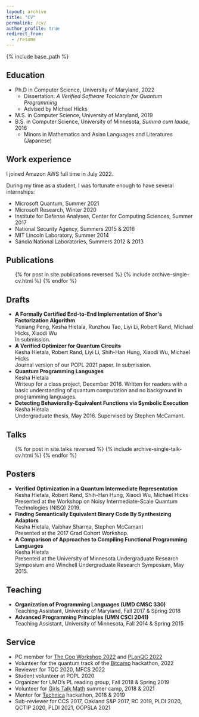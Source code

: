 ```yaml
---
layout: archive
title: "CV"
permalink: /cv/
author_profile: true
redirect_from:
  - /resume
---
```


{% include base_path %}

## Education
* Ph.D in Computer Science, University of Maryland, 2022
  * Dissertation: *A Verified Software Toolchain for Quantum Programming* <a href="../files/drafts/khieta-dissertation.pdf"><i class="fas fa-fw fa-file-pdf zoom" aria-hidden="true"></i></a>
  * Advised by Michael Hicks
* M.S. in Computer Science, University of Maryland, 2019
* B.S. in Computer Science, University of Minnesota, *Summa cum laude*, 2016
  * Minors in Mathematics and Asian Languages and Literatures (Japanese)

##  Work experience
I joined Amazon AWS full time in July 2022. 

During my time as a student, I was fortunate enough to have several internships:
* Microsoft Quantum, Summer 2021
* Microsoft Research, Winter 2020
* Institute for Defense Analyses, Center for Computing Sciences, Summer 2017
* National Security Agency, Summers 2015 & 2016
* MIT Lincoln Laboratory, Summer 2014
* Sandia National Laboratories, Summers 2012 & 2013

## Publications
  <ul>{% for post in site.publications reversed %}
    {% include archive-single-cv.html %}
  {% endfor %}</ul>
  
## Drafts
* **A Formally Certified End-to-End Implementation of Shor's Factorization Algorithm** <a href="https://arxiv.org/abs/2204.07112"><i class="fas fa-fw fa-link zoom" aria-hidden="true"></i></a>  
  Yuxiang Peng, Kesha Hietala, Runzhou Tao, Liyi Li, Robert Rand, Michael Hicks, Xiaodi Wu  
  In submission.
* **A Verified Optimizer for Quantum Circuits** <a href="../files/drafts/voqc-journal-draft.pdf"><i class="fas fa-fw fa-file-pdf zoom" aria-hidden="true"></i></a>  
  Kesha Hietala, Robert Rand, Liyi Li, Shih-Han Hung, Xiaodi Wu, Michael Hicks  
  Journal version of our POPL 2021 paper. In submission.
* **Quantum Programming Languages** <a href="../files/drafts/quantum-pl-survey.pdf"><i class="fas fa-fw fa-file-pdf zoom" aria-hidden="true"></i></a>  
  Kesha Hietala  
  Writeup for a class project, December 2016. Written for readers with a basic understanding of quantum computation and no background in programming languages.
* **Detecting Behaviorally-Equivalent Functions via Symbolic Execution** <a href="../files/drafts/khieta-undergrad-thesis.pdf"><i class="fas fa-fw fa-file-pdf zoom" aria-hidden="true"></i></a>  
  Kesha Hietala  
  Undergraduate thesis, May 2016. Supervised by Stephen McCamant.
  
## Talks
  <ul>{% for post in site.talks reversed %}
    {% include archive-single-talk-cv.html %}
  {% endfor %}</ul>
  
## Posters
* **Verified Optimization in a Quantum Intermediate Representation** <a href="../files/posters/sqir-nisq19.pdf"><i class="fas fa-fw fa-file-pdf zoom" aria-hidden="true"></i></a>  
  Kesha Hietala, Robert Rand, Shih-Han Hung, Xiaodi Wu, Michael Hicks  
  Presented at the Workshop on Noisy Intermediate-Scale Quantum Technologies (NISQ) 2019.
* **Finding Semantically Equivalent Binary Code By Synthesizing Adaptors** <a href="../files/posters/adaptor-synth-poster.pdf"><i class="fas fa-fw fa-file-pdf zoom" aria-hidden="true"></i></a>  
  Kesha Hietala, Vaibhav Sharma, Stephen McCamant  
  Presented at the 2017 Grad Cohort Workshop.
* **A Comparison of Approaches to Compiling Functional Programming Languages** <a href="../files/posters/compiling-functional-languages-poster.pdf"><i class="fas fa-fw fa-file-pdf zoom" aria-hidden="true"></i></a>  
  Kesha Hietala  
  Presented at the University of Minnesota Undergraduate Research Symposium and Winchell Undergraduate Research Symposium, May 2015.

## Teaching
* **Organization of Programming Languages (UMD CMSC 330)**  
Teaching Assistant, University of Maryland, Fall 2017 & Spring 2018
* **Advanced Programming Principles (UMN CSCI 2041)**  
Teaching Assistant, University of Minnesota, Fall 2014 & Spring 2015

## Service
* PC member for [The Coq Workshop 2022](https://coq-workshop.gitlab.io/2022/) and [PLanQC 2022](https://icfp22.sigplan.org/home/planqc-2022)
* Volunteer for the quantum track of the [Bitcamp](https://bit.camp/) hackathon, 2022
* Reviewer for TQC 2020, MFCS 2022
* Student volunteer at POPL 2020
* Organizer for UMD’s PL reading group, Fall 2018 & Spring 2019
* Volunteer for [Girls Talk Math](http://gtm.math.umd.edu/) summer camp, 2018 & 2021
* Mentor for [Technica](https://gotechnica.org/) hackathon, 2018 & 2019
* Sub-reviewer for CCS 2017, Oakland S&P 2017, RC 2019, PLDI 2020, QCTIP 2020, PLDI 2021, OOPSLA 2021
